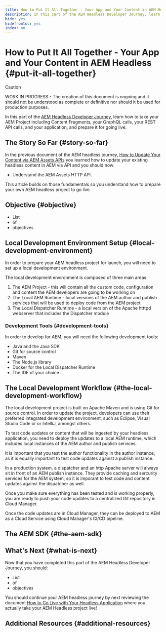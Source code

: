 ```yaml
---
title: How to Put It All Together - Your App and Your Content in AEM Headless
description: In this part of the AEM Headless Developer Journey, learn how to take your AEM Project including Content Fragments, your GraphQL calls, your REST API calls, and your application, and prepare it for going live.
hide: yes
hidefromtoc: yes
index: no
---
```


# How to Put It All Together - Your App and Your Content in AEM Headless {#put-it-all-together}

>[!CAUTION]
>
>WORK IN PROGRESS - The creation of this document is ongoing and it should not be understood as complete or definitive nor should it be used for production purposes.

In this part of the [AEM Headless Developer Journey,](#overview.md) learn how to take your AEM Project including Content Fragments, your GraphQL calls, your REST API calls, and your application, and prepare it for going live.

## The Story So Far {#story-so-far}

In the previous document of the AEM headless journey, [How to Update Your Content via AEM Assets APIs](update-your-content.md) you learned how to update your existing headless content in AEM via API and you should now:

* Understand the AEM Assets HTTP API.

This article builds on those fundamentals so you understand how to prepare your own AEM headless project to go live.

## Objective {#objective}

* List
* of
* objectives

## Local Development Environment Setup {#local-development-environment}

In order to prepare your AEM headless project for launch, you will need to set up a local development environment.

The local development environment is composed of three main areas:

1. The AEM Project - this will contain all the custom code, configuration and content the AEM developers are going to be working on
1. The Local AEM Runtime - local versions of the AEM author and publish services that will be used to deploy code from the AEM project
1. The Local Dispatcher Runtime - a local version of the Apache htttpd webserver that includes the Dispatcher module

### Development Tools {#development-tools}

In order to develop for AEM, you will need the following development tools:

* Java and the Java SDK
* Git for source control
* Maven
* The Node.js library
* Docker for the Local Dispatcher Runtime
* The IDE of your choice

## The Local Development Workflow {#the-local-development-workflow}

The local development project is built on Apache Maven and is using Git for source control. In order to update the project, developers can use their preferred integrated development environment, such as Eclipse, Visual Studio Code or or IntelliJ, amongst others.

To test code updates or content that will be ingested by your headless application, you need to deploy the updates to a local AEM runtime, which includes local instances of the AEM author and publish services.

It is important that you test the author functionality in the author instance, as it is equally important to test code updates against a publish instance.

In a production system, a dispatcher and an http Apache server will always sit in front of an AEM publish instance. They provide caching and sercurity services for the AEM system, so it is imporant to test code and content updates against the dispatcher as well.

Once you make sure everything has been tested and is working properly, you are ready to push your code updates to a centralized Git repository in Cloud Manager.

Once the code updates are in Cloud Manager, they can be deployed to AEM as a Cloud Service using Cloud Manager's CI/CD pipeline.

## The AEM SDK {#the-aem-sdk}



## What's Next {#what-is-next}

Now that you have completed this part of the AEM Headless Developer Journey, you should:

* List
* of
* objectives

You should continue your AEM headless journey by next reviewing the document [How to Go Live with Your Headless Application](go-live.md) where you actually take your AEM Headless project live!

## Additional Resources {#additional-resources}
